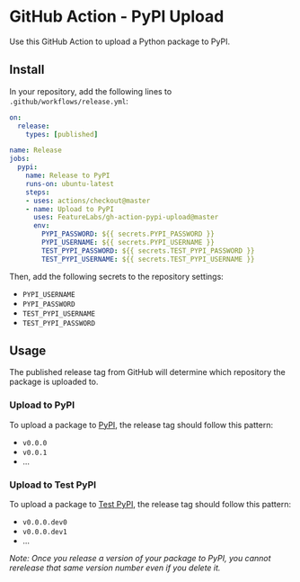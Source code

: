 # GitHub Action - PyPI Upload
Use this GitHub Action to upload a Python package to PyPI.

## Install

In your repository, add the following lines to `.github/workflows/release.yml`:

```yaml
on:
  release:
    types: [published]

name: Release
jobs:
  pypi:
    name: Release to PyPI
    runs-on: ubuntu-latest
    steps:
    - uses: actions/checkout@master
    - name: Upload to PyPI
      uses: FeatureLabs/gh-action-pypi-upload@master
      env:
        PYPI_PASSWORD: ${{ secrets.PYPI_PASSWORD }}
        PYPI_USERNAME: ${{ secrets.PYPI_USERNAME }}
        TEST_PYPI_PASSWORD: ${{ secrets.TEST_PYPI_PASSWORD }}
        TEST_PYPI_USERNAME: ${{ secrets.TEST_PYPI_USERNAME }}
```

Then, add the following secrets to the repository settings:
  - `PYPI_USERNAME`
  - `PYPI_PASSWORD`
  - `TEST_PYPI_USERNAME`
  - `TEST_PYPI_PASSWORD`

## Usage

The published release tag from GitHub will determine which repository the package is uploaded to.

### Upload to PyPI
To upload a package to [PyPI](https://pypi.org/), the release tag should follow this pattern:
- `v0.0.0`
- `v0.0.1`
- ...

### Upload to Test PyPI
To upload a package to [Test PyPI](https://test.pypi.org/), the release tag should follow this pattern:
- `v0.0.0.dev0`
- `v0.0.0.dev1`
- ...

*Note: Once you release a version of your package to PyPI, you cannot rerelease that same version number even if you delete it.*